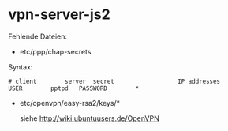 vpn-server-js2
==============

Fehlende Dateien:

* etc/ppp/chap-secrets 

Syntax:
```
# client        server  secret                  IP addresses
USER        pptpd   PASSWORD        *
```

* etc/openvpn/easy-rsa2/keys/*

  siehe http://wiki.ubuntuusers.de/OpenVPN
